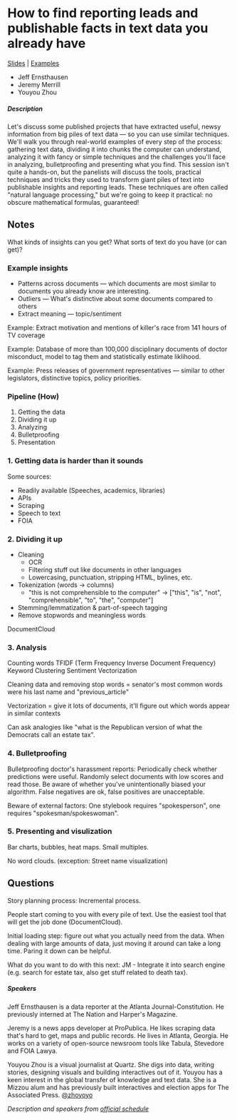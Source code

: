 # How to find reporting leads and publishable facts in text data you already have

[Slides](http://www.bit.ly/nlp-car18) | [Examples](http://bit.ly/nlp-car18-examples)

* Jeff Ernsthausen
* Jeremy Merrill
* Youyou Zhou

##### Description

Let's discuss some published projects that have extracted useful, newsy information from big piles of text data — so you can use similar techniques. We'll walk you through real-world examples of every step of the process: gathering text data, dividing it into chunks the computer can understand, analyzing it with fancy or simple techniques and the challenges you'll face in analyzing, bulletproofing and presenting what you find. This session isn't quite a hands-on, but the panelists will discuss the tools, practical techniques and tricks they used to transform giant piles of text into publishable insights and reporting leads. These techniques are often called "natural language processing," but we're going to keep it practical: no obscure mathematical formulas, guaranteed!

## Notes

What kinds of insights can you get? What sorts of text do you have (or can get)?

### Example insights

* Patterns across documents — which documents are most similar to documents you already know are interesting.
* Outliers — What's distinctive about some documents compared to others
* Extract meaning — topic/sentiment

Example: Extract motivation and mentions of killer's race from 141 hours of TV coverage

Example: Database of more than 100,000 disciplinary documents of doctor misconduct, model to tag them and statistically estimate liklihood.

Example: Press releases of government representatives — similar to other legislators, distinctive topics, policy priorities.

### Pipeline (How)

1. Getting the data
2. Dividing it up
3. Analyzing
4. Bulletproofing
5. Presentation

### 1. Getting data is harder than it sounds

Some sources:

* Readily available (Speeches, academics, libraries)
* APIs
* Scraping
* Speech to text
* FOIA

### 2. Dividing it up

* Cleaning
	* OCR
	* Filtering stuff out like documents in other languages
	* Lowercasing, punctuation, stripping HTML, bylines, etc.
* Tokenization (words -> columns)
	* "this is not comprehensible to the computer" -> ["this", "is", "not", "comprehensible", "to", "the", "computer"]
* Stemming/lemmatization & part-of-speech tagging
* Remove stopwords and meaningless words

DocumentCloud

### 3. Analysis

Counting words
TFIDF (Term Frequency Inverse Document Frequency)
Keyword
Clustering
Sentiment
Vectorization

Cleaning data and removing stop words = senator's most common words were his last name and "previous_article"

Vectorization = give it lots of documents, it'll figure out which words appear in similar contexts

Can ask analogies like "what is the Republican version of what the Democrats call an estate tax".

### 4. Bulletproofing

Bulletproofing doctor's harassment reports: Periodically check whether predictions were useful. Randomly select documents with low scores and read those. Be aware of whether you've unintentionally biased your algorithm. False negatives are ok, false positives are unacceptable.

Beware of external factors: One stylebook requires "spokesperson", one requires "spokesman/spokeswoman".

### 5. Presenting and visulization

Bar charts, bubbles, heat maps. Small multiples. 

No word clouds. (exception: Street name visualization)

## Questions

Story planning process: Incremental process.

People start coming to you with every pile of text. Use the easiest tool that will get the job done (DocumentCloud).

Initial loading step: figure out what you actually need from the data. When dealing with large amounts of data, just moving it around can take a long time. Paring it down can be helpful.

What do you want to do with this next: JM - Integrate it into search engine (e.g. search for estate tax, also get stuff related to death tax). 

##### Speakers

Jeff Ernsthausen is a data reporter at the Atlanta Journal-Constitution. He previously interned at The Nation and Harper's Magazine.

Jeremy is a news apps developer at ProPublica. He likes scraping data that's hard to get, maps and public records. He lives in Atlanta, Georgia. He works on a variety of open-source newsroom tools like Tabula, Stevedore and FOIA Lawya. 

Youyou Zhou is a visual journalist at Quartz. She digs into data, writing stories, designing visuals and building interactives out of it. Youyou has a keen interest in the global transfer of knowledge and text data. She is a Mizzou alum and has previously built interactives and election apps for The Associated Press. [@zhoyoyo](https://twitter.com/zhoyoyo)

*Description and speakers from [official schedule](https://www.ire.org/events-and-training/event/3189/3545/)*